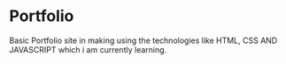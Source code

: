 # Portfolio
Basic Portfolio site in making using the technologies like HTML, CSS AND JAVASCRIPT which i am currently learning.
